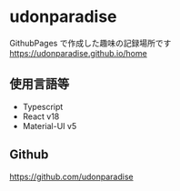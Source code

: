 # udonparadise

GithubPages で作成した趣味の記録場所です  
https://udonparadise.github.io/home

## 使用言語等

- Typescript
- React v18
- Material-UI v5

## Github

https://github.com/udonparadise
